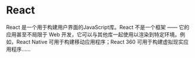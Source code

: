 # React
React 是一个用于构建用户界面的JavaScript库。React 不是一个框架 —— 它的应用甚至不局限于 Web 开发，它可以与其他库一起使用以渲染到特定环境。例如，React Native 可用于构建移动应用程序；React 360 可用于构建虚拟现实应用程序……
